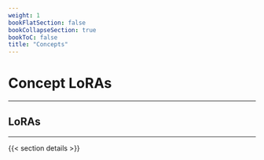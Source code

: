 ```yaml
---
weight: 1
bookFlatSection: false
bookCollapseSection: true
bookToC: false
title: "Concepts"
---
```


<!--markdownlint-disable MD025 -->

# Concept LoRAs

---

## LoRAs

---

{{< section details >}}
